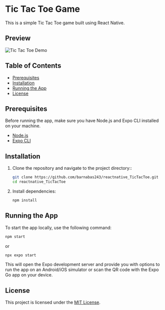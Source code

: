 # Tic Tac Toe Game

This is a simple Tic Tac Toe game built using React Native.

## Preview

![Tic Tac Toe Demo](https://example.com/path/to/your/screenshot.jpg)

## Table of Contents

- [Prerequisites](#prerequisites)
- [Installation](#installation)
- [Running the App](#running-the-app)
- [License](#license)

## Prerequisites

Before running the app, make sure you have Node.js and Expo CLI installed on your machine.

- [Node.js](https://nodejs.org/)
- [Expo CLI](https://docs.expo.dev/get-started/installation/)

## Installation

1. Clone the repository and navigate to the project directory::

    ```bash
    git clone https://github.com/barnabas243/reactnative_TicTacToe.git
    cd reactnative_TicTacToe
    ```

2. Install dependencies:

    ```bash
    npm install
    ```

## Running the App

To start the app locally, use the following command:

   ```bash
   npm start
   ```
   or
   ```bash
   npx expo start
   ```

This will open the Expo development server and provide you with options to run the app on an Android/iOS simulator or scan the QR code with the Expo Go app on your device.

## License

This project is licensed under the [MIT License](LICENSE).
